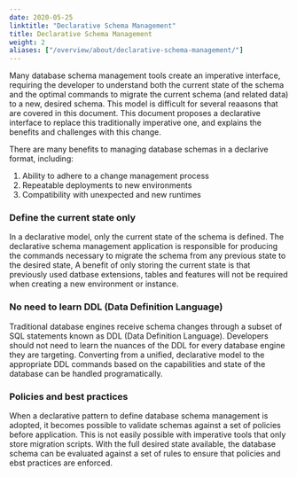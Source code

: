 ```yaml
---
date: 2020-05-25
linktitle: "Declarative Schema Management"
title: Declarative Schema Management
weight: 2
aliases: ["/overview/about/declarative-schema-management/"]
---
```


Many database schema management tools create an imperative interface, requiring the developer to understand both the current state of the schema and the optimal commands to migrate the current schema (and related data) to a new, desired schema.
This model is difficult for several reaasons that are covered in this document.
This document proposes a declarative interface to replace this traditionally imperative one, and explains the benefits and challenges with this change.
 
There are many benefits to managing database schemas in a declarive format, including:

1. Ability to adhere to a change management process
2. Repeatable deployments to new environments
3. Compatibility with unexpected and new runtimes

### Define the current state only

In a declarative model, only the current state of the schema is defined. 
The declarative schema management application is responsible for producing the commands necessary to migrate the schema from any previous state to the desired state,
A benefit of only storing the current state is that previously used datbase extensions, tables and features will not be required when creating a new environment or instance.

### No need to learn DDL (Data Definition Language)

Traditional database engines receive schema changes through a subset of SQL statements known as DDL (Data Definition Language).
Developers should not need to learn the nuances of the DDL for every database engine they are targeting.
Converting from a unified, declarative model to the appropriate DDL commands based on the capabilities and state of the database can be handled programatically.

### Policies and best practices

When a declarative pattern to define database schema management is adopted, it becomes possible to validate schemas against a set of policies before application.
This is not easily possible with imperative tools that only store migration scripts.
With the full desired state available, the database schema can be evaluated against a set of rules to ensure that policies and ebst practices are enforced.
